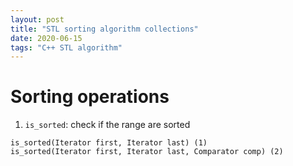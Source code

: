 ```yaml
---
layout: post
title: "STL sorting algorithm collections"
date: 2020-06-15
tags: "C++ STL algorithm"
---
```


# Sorting operations

1. `is_sorted`: check if the range are sorted

```
is_sorted(Iterator first, Iterator last) (1)
is_sorted(Iterator first, Iterator last, Comparator comp) (2)
```


